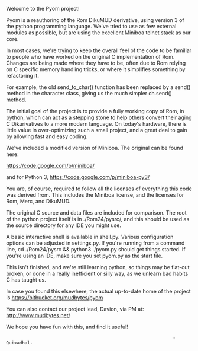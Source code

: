 Welcome to the Pyom project!

Pyom is a reauthoring of the Rom DikuMUD derivative, using version 3 of the
python programming language.  We've tried to use as few external modules as
possible, but are using the excellent Miniboa telnet stack as our core.

In most cases, we're trying to keep the overall feel of the code to be
familiar to people who have worked on the original C implementation of Rom.
Changes are being made where they have to be, often due to Rom relying on C
specific memory handling tricks, or where it simplifies something by
refactoring it.

For example, the old send_to_char() function has been replaced by a send()
method in the character class, giving us the much simpler ch.send() method.

The initial goal of the project is to provide a fully working copy of Rom, in
python, which can act as a stepping stone to help others convert their aging C
Dikurivatives to a more modern language.  On today's hardware, there is little
value in over-optimizing such a small project, and a great deal to gain by
allowing fast and easy coding.

We've included a modified version of Miniboa.  The original can be found here:

https://code.google.com/p/miniboa/

and for Python 3, https://code.google.com/p/miniboa-py3/

You are, of course, required to follow all the licenses of everything this
code was derived from.  This includes the Miniboa license, and the licenses
for Rom, Merc, and DikuMUD.

The original C source and data files are included for comparison.  The root
of the python project itself is in ./Rom24/pysrc/, and this should be used as
the source directory for any IDE you might use.

A basic interactive shell is available in shell.py.  Various configuration
options can be adjusted in settings.py.  If you're running from a command
line, cd ./Rom24/pysrc && python3 ./pyom.py should get things started.  If
you're using an IDE, make sure you set pyom.py as the start file.

This isn't finished, and we're still learning python, so things may be
flat-out broken, or done in a really inefficient or silly way, as we unlearn
bad habits C has taught us.

In case you found this elsewhere, the actual up-to-date home of the project
is https://bitbucket.org/mudbytes/pyom 

You can also contact our project lead, Davion,
via PM at: http://www.mudbytes.net/

We hope you have fun with this, and find it useful!

                                                                   -Quixadhal.
